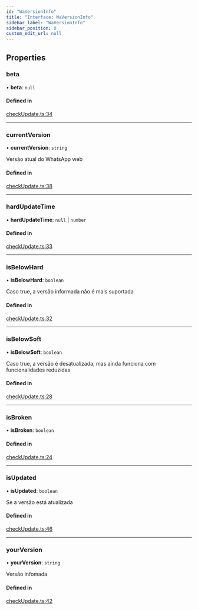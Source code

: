 ```yaml
---
id: "WaVersionInfo"
title: "Interface: WaVersionInfo"
sidebar_label: "WaVersionInfo"
sidebar_position: 0
custom_edit_url: null
---
```


## Properties

### beta

• **beta**: ``null``

#### Defined in

[checkUpdate.ts:34](https://github.com/wppconnect-team/wa-version/blob/v1.1.39/src/checkUpdate.ts#L34)

___

### currentVersion

• **currentVersion**: `string`

Versão atual do WhatsApp web

#### Defined in

[checkUpdate.ts:38](https://github.com/wppconnect-team/wa-version/blob/v1.1.39/src/checkUpdate.ts#L38)

___

### hardUpdateTime

• **hardUpdateTime**: ``null`` \| `number`

#### Defined in

[checkUpdate.ts:33](https://github.com/wppconnect-team/wa-version/blob/v1.1.39/src/checkUpdate.ts#L33)

___

### isBelowHard

• **isBelowHard**: `boolean`

Caso true, a versão informada não é mais suportada

#### Defined in

[checkUpdate.ts:32](https://github.com/wppconnect-team/wa-version/blob/v1.1.39/src/checkUpdate.ts#L32)

___

### isBelowSoft

• **isBelowSoft**: `boolean`

Caso true, a versão é desatualizada, mas ainda funciona com funcionalidades reduzidas

#### Defined in

[checkUpdate.ts:28](https://github.com/wppconnect-team/wa-version/blob/v1.1.39/src/checkUpdate.ts#L28)

___

### isBroken

• **isBroken**: `boolean`

#### Defined in

[checkUpdate.ts:24](https://github.com/wppconnect-team/wa-version/blob/v1.1.39/src/checkUpdate.ts#L24)

___

### isUpdated

• **isUpdated**: `boolean`

Se a versão está atualizada

#### Defined in

[checkUpdate.ts:46](https://github.com/wppconnect-team/wa-version/blob/v1.1.39/src/checkUpdate.ts#L46)

___

### yourVersion

• **yourVersion**: `string`

Versão infomada

#### Defined in

[checkUpdate.ts:42](https://github.com/wppconnect-team/wa-version/blob/v1.1.39/src/checkUpdate.ts#L42)
